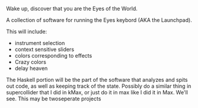 Wake up, discover that you are the Eyes of the World.

A collection of software for running the Eyes keybord (AKA the Launchpad).

This will include:
- instrument selection
- context sensitive sliders
- colors corresponding to effects
- Crazy colors
- delay heaven

The Haskell portion will be the part of the software that analyzes and
spits out code, as well as keeping track of the state. Possibly do a similar
thing in supercollider that I did in kMax, or just do it in max like 
I did it in Max. We'll see. This may be twoseperate projects

